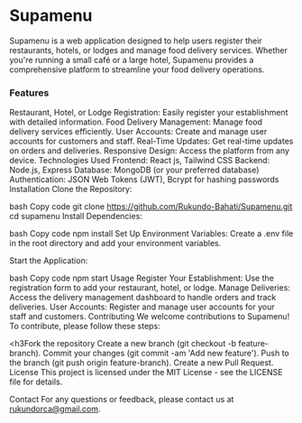 <h1>Supamenu</h1>
Supamenu is a web application designed to help users register their restaurants, hotels, or lodges and manage food delivery services. Whether you're running a small café or a large hotel, Supamenu provides a comprehensive platform to streamline your food delivery operations.

<h3>Features</h3>
Restaurant, Hotel, or Lodge Registration: Easily register your establishment with detailed information.
Food Delivery Management: Manage food delivery services efficiently.
User Accounts: Create and manage user accounts for customers and staff.
Real-Time Updates: Get real-time updates on orders and deliveries.
Responsive Design: Access the platform from any device.
Technologies Used
Frontend: React js, Tailwind CSS
Backend: Node.js, Express
Database: MongoDB (or your preferred database)
Authentication: JSON Web Tokens (JWT), Bcrypt for hashing passwords
Installation
Clone the Repository:

bash
Copy code
git clone https://github.com/Rukundo-Bahati/Supamenu.git
cd supamenu
Install Dependencies:

bash
Copy code
npm install
Set Up Environment Variables:
Create a .env file in the root directory and add your environment variables.

Start the Application:

bash
Copy code
npm start
Usage
Register Your Establishment: Use the registration form to add your restaurant, hotel, or lodge.
Manage Deliveries: Access the delivery management dashboard to handle orders and track deliveries.
User Accounts: Register and manage user accounts for your staff and customers.
Contributing
We welcome contributions to Supamenu! To contribute, please follow these steps:

<h3Fork the repository</h3>
Create a new branch (git checkout -b feature-branch).
Commit your changes (git commit -am 'Add new feature').
Push to the branch (git push origin feature-branch).
Create a new Pull Request.
License
This project is licensed under the MIT License - see the LICENSE file for details.

Contact
For any questions or feedback, please contact us at rukundorca@gmail.com.

